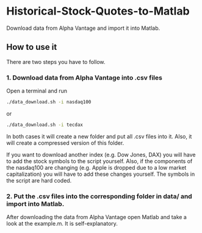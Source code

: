 # Historical-Stock-Quotes-to-Matlab
Download data from Alpha Vantage and import it into Matlab.

## How to use it

There are two steps you have to follow.

### 1. Download data from Alpha Vantage into .csv files

Open a terminal and run

```bash
./data_download.sh -i nasdaq100
```
or
```bash
./data_download.sh -i tecdax
```
In both cases it will create a new folder and put all .csv files into it. Also, it will create a compressed version of this folder.

If you want to download another index (e.g. Dow Jones, DAX) you will have to add the stock symbols to the script yourself. Also, if the components of the nasdaq100 are changing (e.g. Apple is dropped due to a low market capitalization) you will have to add these changes yourself. The symbols in the script are hard coded.

### 2. Put the .csv files into the corresponding folder in data/ and import into Matlab.

After downloading the data from Alpha Vantage open Matlab and take a look at the example.m. It is self-explanatory.
